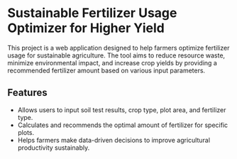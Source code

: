 # Sustainable Fertilizer Usage Optimizer for Higher Yield

This project is a web application designed to help farmers optimize fertilizer usage for sustainable agriculture. The tool aims to reduce resource waste, minimize environmental impact, and increase crop yields by providing a recommended fertilizer amount based on various input parameters.

## Features

- Allows users to input soil test results, crop type, plot area, and fertilizer type.
- Calculates and recommends the optimal amount of fertilizer for specific plots.
- Helps farmers make data-driven decisions to improve agricultural productivity sustainably.

